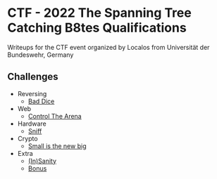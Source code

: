 # CTF - 2022 The Spanning Tree Catching B8tes Qualifications

Writeups for the CTF event organized by Localos from Universität der Bundeswehr, Germany

## Challenges

- Reversing
  - [Bad Dice](Bad%20Dice)
- Web
  - [Control The Arena](Control%20the%20arena)
- Hardware
  - [Sniff](Sniff)
- Crypto
  - [Small is the new big](Small%20is%20the%20new%20big)
- Extra
  - [(In)Sanity]((In)Sanity)
  - [Bonus](Bonus)
